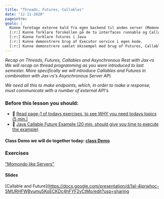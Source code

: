 ```yaml
---
title: "Threads, Futures, Callables"
date: "12-11-2020"
pageintro:
goals: |
  Kunne foretage externe kald fra egen backend til anden server (Momondo Arkitekturen)
  [:r:] Kunne forklare forskellen på de to interfaces runnable og Callable
  [:r:] Kunne forklare futures i Java
  [:r:] Kunne demonstrere brug af Executor service i egen kode.
  [:r:] Kunne demonstrere samlet ekssempel med brug af Futures, Callables samt Executor Service i egen kode.
---
```


_Recap on Threads, Futures, Callables and Asynchronous Rest with Jax-rs_
_We will recap on thread programming as you were introduced to last semester. More specifically we will introduce Callables and Futures in combination with Jax-rs's Asynchronous Server API._

_We need all this to make endpoints, which, in order to make a response, must communicate with a number of external API's_

### Before this lesson you should:

- :book: [Read page-1 of todays exercises, to see WHY you need todays topics (5 min.)](https://docs.google.com/document/d/1TlC9z3xx1jXkpIkLwIYK-5lWoaM7hb3REmSIw4uRGTU/edit?usp=sharing)
- :book: [Java Callable Future Example (20 min. should give you time to execute the example)](https://www.journaldev.com/1090/java-callable-future-example)

#### Class Demo we will do together today: [class Demo](https://docs.google.com/document/d/129wkCzRTqH5wHL_GkppHEXXZk6Mocvq69UU47VxJEWA/edit?usp=sharing)

### Exercises

 <!--BEGIN exercises ##-->

["Momondo like Servers"](https://docs.google.com/document/d/1RnIgnyc_1eCS1PzqXtWstm2EPLV5coruQvR2FU07G-g/edit?usp=sharing)

<!--END exercises ##-->

#### Slides

[Callable and Future](https://docs.google.com/presentation/d/1aI-4iprwhoc-SMURHFWBvumu5KoECKDc4hFYF2vCtMo/edit?usp=sharing
